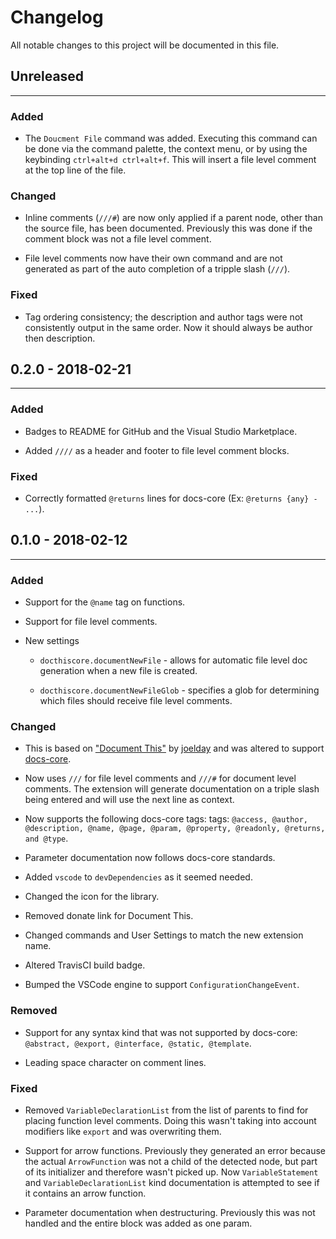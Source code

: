 # Changelog

All notable changes to this project will be documented in this file.

## Unreleased

---

### Added

* The `Doucment File` command was added.  Executing this command can be done via the command palette, the context menu, or by using the keybinding `ctrl+alt+d ctrl+alt+f`.  This will insert a file level comment at the top line of the file.

### Changed

* Inline comments (`///#`) are now only applied if a parent node, other than the source file, has been documented.  Previously this was done if the comment block was not a file level comment.

* File level comments now have their own command and are not generated as part of the auto completion of a tripple slash (`///`).

### Fixed

* Tag ordering consistency; the description and author tags were not consistently output in the same order.  Now it should always be author then description.

## 0.2.0 - 2018-02-21

---

### Added

* Badges to README for GitHub and the Visual Studio Marketplace.

* Added `////` as a header and footer to file level comment blocks.

### Fixed

* Correctly formatted `@returns` lines for docs-core (Ex: `@returns {any} - ...`).

## 0.1.0 - 2018-02-12

---

### Added

* Support for the `@name` tag on functions.

* Support for file level comments.

* New settings

  * `docthiscore.documentNewFile` - allows for automatic file level doc generation when a new file is created.

  * `docthiscore.documentNewFileGlob` - specifies a glob for determining which files should receive file level comments.

### Changed

* This is based on ["Document This"](https://github.com/joelday/vscode-docthis) by [joelday](https://github.com/joelday) and was altered to support [docs-core](https://github.com/tjbenton/docs).

* Now  uses `///` for file level comments and `///#` for document level comments.  The extension will generate documentation on a triple slash being entered and will use the next line as context.

* Now supports the following docs-core tags: tags: `@access, @author, @description, @name, @page, @param, @property, @readonly, @returns, and @type`.

* Parameter documentation now follows docs-core standards.

* Added `vscode` to `devDependencies` as it seemed needed.

* Changed the icon for the library.

* Removed donate link for Document This.

* Changed commands and User Settings to match the new extension name.

* Altered TravisCI build badge.

* Bumped the VSCode engine to support `ConfigurationChangeEvent`.

### Removed

* Support for any syntax kind that was not supported by docs-core: `@abstract, @export, @interface, @static, @template`.

* Leading space character on comment lines.

### Fixed

* Removed `VariableDeclarationList` from the list of parents to find for placing function level comments.  Doing this wasn't taking into account modifiers like `export` and was overwriting them.

* Support for arrow functions.  Previously they generated an error because the actual `ArrowFunction` was not a child of the detected node, but part of its initializer and therefore wasn't picked up.  Now `VariableStatement` and `VariableDeclarationList` kind documentation is attempted to see if it contains an arrow function.

* Parameter documentation when destructuring.  Previously this was not handled and the entire block was added as one param.